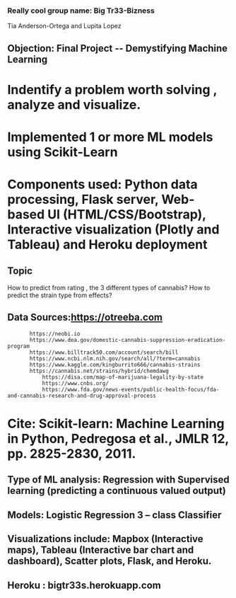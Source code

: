 ### Really cool group name: Big Tr33-Bizness

Tia Anderson-Ortega and Lupita Lopez


## Objection: Final Project -- Demystifying Machine Learning
  # Indentify a problem worth solving , analyze and visualize.
  # Implemented 1 or more ML models using Scikit-Learn 
  # Components used: Python data processing, Flask server, Web-based UI (HTML/CSS/Bootstrap), Interactive visualization (Plotly and Tableau) and Heroku deployment



## Topic
How to predict from rating , the 3 different types of cannabis?
How to predict the strain type from effects?


## Data Sources:https://otreeba.com 
	       https://neobi.io
	       https://www.dea.gov/domestic-cannabis-suppression-eradication-program
	       https://www.billtrack50.com/account/search/bill
	       https://www.ncbi.nlm.nih.gov/search/all/?term=cannabis
	       https://www.kaggle.com/kingburrito666/cannabis-strains
	       https://cannabis.net/strains/hybrid/chemdawg
               https://disa.com/map-of-marijuana-legality-by-state
               https://www.cnbs.org/
               https://www.fda.gov/news-events/public-health-focus/fda-and-cannabis-research-and-drug-approval-process
               
               
# Cite: Scikit-learn: Machine Learning in Python, Pedregosa et al., JMLR 12, pp. 2825-2830, 2011.


## Type of ML analysis: Regression with Supervised learning (predicting a continuous valued output)


## Models:  Logistic Regression 3 – class Classifier


## Visualizations include: Mapbox (Interactive maps), Tableau (Interactive bar chart and dashboard), Scatter plots, Flask, and Heroku.

## Heroku : bigtr33s.herokuapp.com
